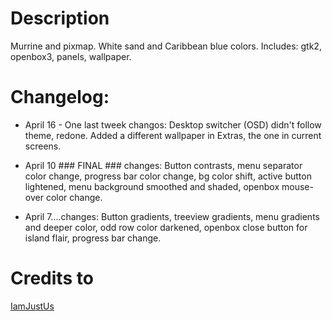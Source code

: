 # Description
Murrine and pixmap. White sand and Caribbean blue colors. Includes: gtk2, openbox3, panels, wallpaper.

# Changelog:
- April 16 - One last tweek changos:
Desktop switcher (OSD) didn't follow theme, redone. Added a different wallpaper in Extras, the one in current
screens.

- April 10 ### FINAL ### changes:
Button contrasts, menu separator color change, progress bar color change, bg color shift, active button lightened, menu background smoothed and shaded, openbox mouse-over color change.

- April 7....changes:
Button gradients, treeview gradients, menu gradients and deeper color, odd row color darkened, openbox close button for island flair, progress bar change.

# Credits to
[IamJustUs](http://gnome-look.org/usermanager/search.php?username=IamJustUs)

